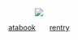 <div id ="header" align="center">
<img src="https://pbs.twimg.com/media/GN0wgx3aQAAwO4l.png](https://www.google.com/url?sa=i&url=https%3A%2F%2Fdumb-boss-fights.fandom.com%2Fwiki%2F1x1x1x1&psig=AOvVaw0JnmR-cQmbl9IMwUWmsvPZ&ust=1722933896804000&source=images&cd=vfe&opi=89978449&ved=0CBEQjRxqFwoTCLiTpo673YcDFQAAAAAdAAAAABAV">


[atabook](https://1x1x1x1.atabook.org)‎ ‎ ‎ ‎ ‎ ‎ ‎ [rentry](https://rentry.co/82jd)
